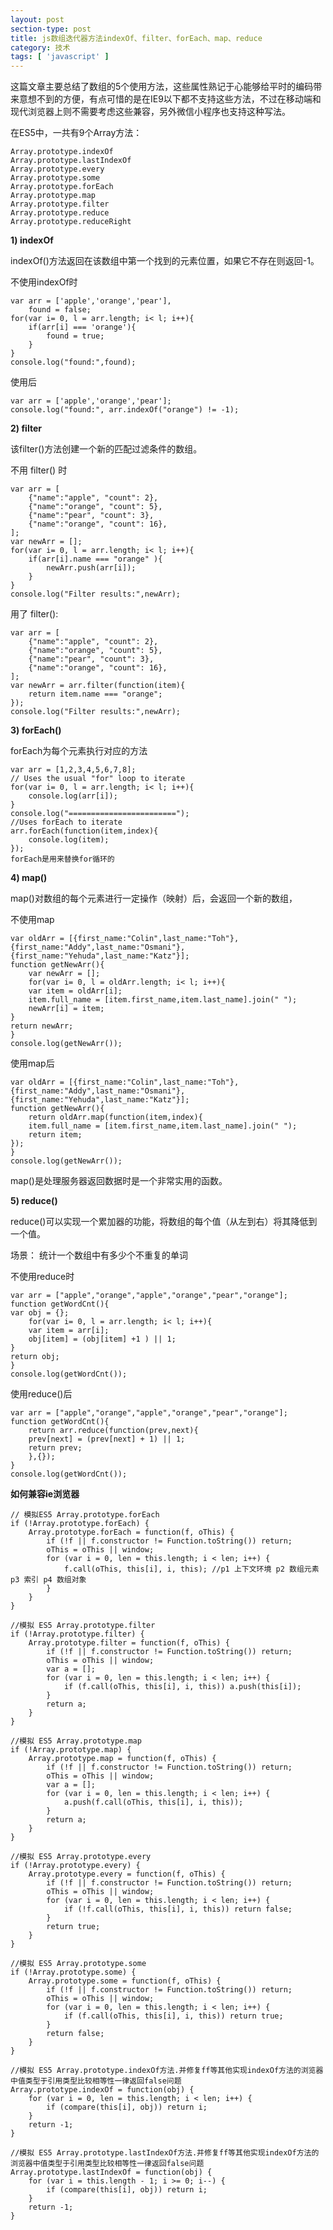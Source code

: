 ```yaml
---
layout: post
section-type: post
title: js数组迭代器方法indexOf、filter、forEach、map、reduce
category: 技术
tags: [ 'javascript' ]
---
```

这篇文章主要总结了数组的5个使用方法，这些属性熟记于心能够给平时的编码带来意想不到的方便，有点可惜的是在IE9以下都不支持这些方法，不过在移动端和现代浏览器上则不需要考虑这些兼容，另外微信小程序也支持这种写法。

在ES5中，一共有9个Array方法：

    Array.prototype.indexOf
    Array.prototype.lastIndexOf
    Array.prototype.every
    Array.prototype.some
    Array.prototype.forEach
    Array.prototype.map
    Array.prototype.filter
    Array.prototype.reduce
    Array.prototype.reduceRight

**1) indexOf**

indexOf()方法返回在该数组中第一个找到的元素位置，如果它不存在则返回-1。

不使用indexOf时

    var arr = ['apple','orange','pear'],
        found = false;
    for(var i= 0, l = arr.length; i< l; i++){
        if(arr[i] === 'orange'){
            found = true;
        }
    }
    console.log("found:",found);

使用后

    var arr = ['apple','orange','pear'];
    console.log("found:", arr.indexOf("orange") != -1);

**2) filter**

该filter()方法创建一个新的匹配过滤条件的数组。

不用 filter() 时

    var arr = [
        {"name":"apple", "count": 2},
        {"name":"orange", "count": 5},
        {"name":"pear", "count": 3},
        {"name":"orange", "count": 16},
    ];
    var newArr = [];
    for(var i= 0, l = arr.length; i< l; i++){
        if(arr[i].name === "orange" ){
            newArr.push(arr[i]);
        }
    }
    console.log("Filter results:",newArr);

用了 filter():

    var arr = [
        {"name":"apple", "count": 2},
        {"name":"orange", "count": 5},
        {"name":"pear", "count": 3},
        {"name":"orange", "count": 16},
    ];
    var newArr = arr.filter(function(item){
        return item.name === "orange";
    });
    console.log("Filter results:",newArr);

**3) forEach()**

forEach为每个元素执行对应的方法

    var arr = [1,2,3,4,5,6,7,8];
    // Uses the usual "for" loop to iterate
    for(var i= 0, l = arr.length; i< l; i++){
        console.log(arr[i]);
    }
    console.log("========================");
    //Uses forEach to iterate
    arr.forEach(function(item,index){
        console.log(item);
    });
    forEach是用来替换for循环的

**4) map()**

map()对数组的每个元素进行一定操作（映射）后，会返回一个新的数组，

不使用map

    var oldArr = [{first_name:"Colin",last_name:"Toh"},{first_name:"Addy",last_name:"Osmani"},{first_name:"Yehuda",last_name:"Katz"}];
    function getNewArr(){
        var newArr = [];
        for(var i= 0, l = oldArr.length; i< l; i++){
        var item = oldArr[i];
        item.full_name = [item.first_name,item.last_name].join(" ");
        newArr[i] = item;
    }
    return newArr;
    }
    console.log(getNewArr());

使用map后

    var oldArr = [{first_name:"Colin",last_name:"Toh"},{first_name:"Addy",last_name:"Osmani"},{first_name:"Yehuda",last_name:"Katz"}];
    function getNewArr(){
        return oldArr.map(function(item,index){
        item.full_name = [item.first_name,item.last_name].join(" ");
        return item;
    });
    }
    console.log(getNewArr());
map()是处理服务器返回数据时是一个非常实用的函数。

**5) reduce()**

reduce()可以实现一个累加器的功能，将数组的每个值（从左到右）将其降低到一个值。

场景： 统计一个数组中有多少个不重复的单词

不使用reduce时

    var arr = ["apple","orange","apple","orange","pear","orange"];
    function getWordCnt(){
    var obj = {};
        for(var i= 0, l = arr.length; i< l; i++){
        var item = arr[i];
        obj[item] = (obj[item] +1 ) || 1;
    }
    return obj;
    }
    console.log(getWordCnt());

使用reduce()后

    var arr = ["apple","orange","apple","orange","pear","orange"];
    function getWordCnt(){
        return arr.reduce(function(prev,next){
        prev[next] = (prev[next] + 1) || 1;
        return prev;
        },{});
    }
    console.log(getWordCnt());

**如何兼容ie浏览器**

    // 模拟ES5 Array.prototype.forEach
    if (!Array.prototype.forEach) {
        Array.prototype.forEach = function(f, oThis) {
            if (!f || f.constructor != Function.toString()) return;
            oThis = oThis || window;
            for (var i = 0, len = this.length; i < len; i++) {
                f.call(oThis, this[i], i, this); //p1 上下文环境 p2 数组元素 p3 索引 p4 数组对象
            }
        }
    }

    //模拟 ES5 Array.prototype.filter
    if (!Array.prototype.filter) {
        Array.prototype.filter = function(f, oThis) {
            if (!f || f.constructor != Function.toString()) return;
            oThis = oThis || window;
            var a = [];
            for (var i = 0, len = this.length; i < len; i++) {
                if (f.call(oThis, this[i], i, this)) a.push(this[i]);
            }
            return a;
        }
    }

    //模拟 ES5 Array.prototype.map
    if (!Array.prototype.map) {
        Array.prototype.map = function(f, oThis) {
            if (!f || f.constructor != Function.toString()) return;
            oThis = oThis || window;
            var a = [];
            for (var i = 0, len = this.length; i < len; i++) {
                a.push(f.call(oThis, this[i], i, this));
            }
            return a;
        }
    }

    //模拟 ES5 Array.prototype.every
    if (!Array.prototype.every) {
        Array.prototype.every = function(f, oThis) {
            if (!f || f.constructor != Function.toString()) return;
            oThis = oThis || window;
            for (var i = 0, len = this.length; i < len; i++) {
                if (!f.call(oThis, this[i], i, this)) return false;
            }
            return true;
        }
    }

    //模拟 ES5 Array.prototype.some
    if (!Array.prototype.some) {
        Array.prototype.some = function(f, oThis) {
            if (!f || f.constructor != Function.toString()) return;
            oThis = oThis || window;
            for (var i = 0, len = this.length; i < len; i++) {
                if (f.call(oThis, this[i], i, this)) return true;
            }
            return false;
        }
    }

    //模拟 ES5 Array.prototype.indexOf方法.并修复ff等其他实现indexOf方法的浏览器中值类型于引用类型比较相等性一律返回false问题
    Array.prototype.indexOf = function(obj) {
        for (var i = 0, len = this.length; i < len; i++) {
            if (compare(this[i], obj)) return i;
        }
        return -1;
    }

    //模拟 ES5 Array.prototype.lastIndexOf方法.并修复ff等其他实现indexOf方法的浏览器中值类型于引用类型比较相等性一律返回false问题
    Array.prototype.lastIndexOf = function(obj) {
        for (var i = this.length - 1; i >= 0; i--) {
            if (compare(this[i], obj)) return i;
        }
        return -1;
    }
